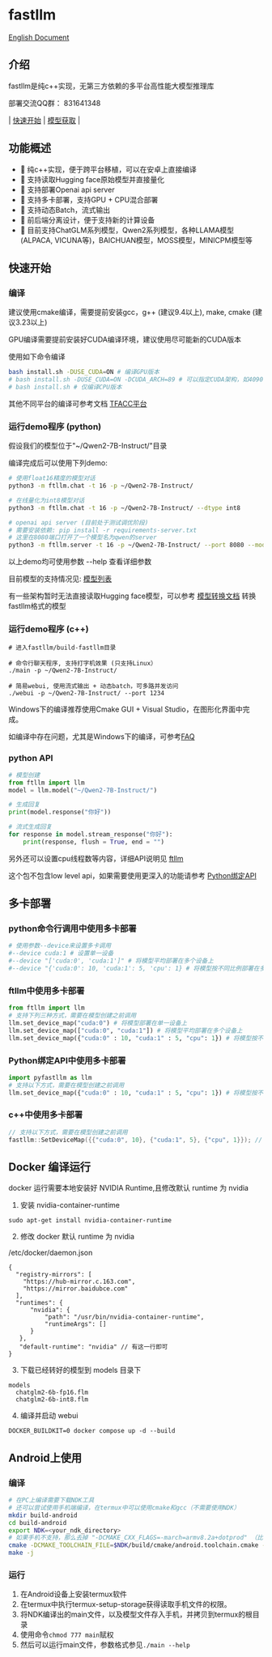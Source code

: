 # fastllm

[English Document](README_EN.md)

## 介绍

fastllm是纯c++实现，无第三方依赖的多平台高性能大模型推理库

部署交流QQ群： 831641348

| [快速开始](#快速开始) | [模型获取](#模型获取) |

## 功能概述

- 🚀 纯c++实现，便于跨平台移植，可以在安卓上直接编译
- 🚀 支持读取Hugging face原始模型并直接量化
- 🚀 支持部署Openai api server
- 🚀 支持多卡部署，支持GPU + CPU混合部署
- 🚀 支持动态Batch，流式输出
- 🚀 前后端分离设计，便于支持新的计算设备
- 🚀 目前支持ChatGLM系列模型，Qwen2系列模型，各种LLAMA模型(ALPACA, VICUNA等)，BAICHUAN模型，MOSS模型，MINICPM模型等

## 快速开始

### 编译

建议使用cmake编译，需要提前安装gcc，g++ (建议9.4以上), make, cmake (建议3.23以上)

GPU编译需要提前安装好CUDA编译环境，建议使用尽可能新的CUDA版本

使用如下命令编译

``` sh
bash install.sh -DUSE_CUDA=ON # 编译GPU版本
# bash install.sh -DUSE_CUDA=ON -DCUDA_ARCH=89 # 可以指定CUDA架构，如4090使用89架构
# bash install.sh # 仅编译CPU版本
```

其他不同平台的编译可参考文档
[TFACC平台](docs/tfacc.md)

### 运行demo程序 (python)

假设我们的模型位于"~/Qwen2-7B-Instruct/"目录

编译完成后可以使用下列demo:

``` sh
# 使用float16精度的模型对话
python3 -m ftllm.chat -t 16 -p ~/Qwen2-7B-Instruct/ 

# 在线量化为int8模型对话
python3 -m ftllm.chat -t 16 -p ~/Qwen2-7B-Instruct/ --dtype int8

# openai api server (目前处于测试调优阶段)
# 需要安装依赖: pip install -r requirements-server.txt
# 这里在8080端口打开了一个模型名为qwen的server
python3 -m ftllm.server -t 16 -p ~/Qwen2-7B-Instruct/ --port 8080 --model_name qwen
```

以上demo均可使用参数 --help 查看详细参数

目前模型的支持情况见: [模型列表](docs/models.md)

有一些架构暂时无法直接读取Hugging face模型，可以参考 [模型转换文档](docs/convert_model.md) 转换fastllm格式的模型

### 运行demo程序 (c++)

```
# 进入fastllm/build-fastllm目录

# 命令行聊天程序, 支持打字机效果 (只支持Linux）
./main -p ~/Qwen2-7B-Instruct/ 

# 简易webui, 使用流式输出 + 动态batch，可多路并发访问
./webui -p ~/Qwen2-7B-Instruct/ --port 1234 
```

Windows下的编译推荐使用Cmake GUI + Visual Studio，在图形化界面中完成。

如编译中存在问题，尤其是Windows下的编译，可参考[FAQ](docs/faq.md)

### python API

``` python
# 模型创建
from ftllm import llm
model = llm.model("~/Qwen2-7B-Instruct/")

# 生成回复
print(model.response("你好"))

# 流式生成回复
for response in model.stream_response("你好"):
    print(response, flush = True, end = "")
```

另外还可以设置cpu线程数等内容，详细API说明见 [ftllm](docs/ftllm.md)

这个包不包含low level api，如果需要使用更深入的功能请参考 [Python绑定API](#Python绑定API)

## 多卡部署

### python命令行调用中使用多卡部署

``` sh
# 使用参数--device来设置多卡调用
#--device cuda:1 # 设置单一设备
#--device "['cuda:0', 'cuda:1']" # 将模型平均部署在多个设备上
#--device "{'cuda:0': 10, 'cuda:1': 5, 'cpu': 1} # 将模型按不同比例部署在多个设备上
```
### ftllm中使用多卡部署

``` python
from ftllm import llm
# 支持下列三种方式，需要在模型创建之前调用
llm.set_device_map("cuda:0") # 将模型部署在单一设备上
llm.set_device_map(["cuda:0", "cuda:1"]) # 将模型平均部署在多个设备上
llm.set_device_map({"cuda:0" : 10, "cuda:1" : 5, "cpu": 1}) # 将模型按不同比例部署在多个设备上
```

### Python绑定API中使用多卡部署

``` python
import pyfastllm as llm
# 支持以下方式，需要在模型创建之前调用
llm.set_device_map({"cuda:0" : 10, "cuda:1" : 5, "cpu": 1}) # 将模型按不同比例部署在多个设备上
```

### c++中使用多卡部署

``` cpp
// 支持以下方式，需要在模型创建之前调用
fastllm::SetDeviceMap({{"cuda:0", 10}, {"cuda:1", 5}, {"cpu", 1}}); // 将模型按不同比例部署在多个设备上
```

## Docker 编译运行
docker 运行需要本地安装好 NVIDIA Runtime,且修改默认 runtime 为 nvidia

1. 安装 nvidia-container-runtime
```
sudo apt-get install nvidia-container-runtime
```

2. 修改 docker 默认 runtime 为 nvidia

/etc/docker/daemon.json
```
{
  "registry-mirrors": [
    "https://hub-mirror.c.163.com",
    "https://mirror.baidubce.com"
  ],
  "runtimes": {
      "nvidia": {
          "path": "/usr/bin/nvidia-container-runtime",
          "runtimeArgs": []
      }
   },
   "default-runtime": "nvidia" // 有这一行即可
}

```

3. 下载已经转好的模型到 models 目录下
```
models
  chatglm2-6b-fp16.flm
  chatglm2-6b-int8.flm
```

4. 编译并启动 webui
```
DOCKER_BUILDKIT=0 docker compose up -d --build
```

## Android上使用

### 编译
``` sh
# 在PC上编译需要下载NDK工具
# 还可以尝试使用手机端编译，在termux中可以使用cmake和gcc（不需要使用NDK）
mkdir build-android
cd build-android
export NDK=<your_ndk_directory>
# 如果手机不支持，那么去掉 "-DCMAKE_CXX_FLAGS=-march=armv8.2a+dotprod" （比较新的手机都是支持的）
cmake -DCMAKE_TOOLCHAIN_FILE=$NDK/build/cmake/android.toolchain.cmake -DANDROID_ABI=arm64-v8a -DANDROID_PLATFORM=android-23 -DCMAKE_CXX_FLAGS=-march=armv8.2a+dotprod ..
make -j
```

### 运行

1. 在Android设备上安装termux软件
2. 在termux中执行termux-setup-storage获得读取手机文件的权限。
3. 将NDK编译出的main文件，以及模型文件存入手机，并拷贝到termux的根目录
4. 使用命令```chmod 777 main```赋权
5. 然后可以运行main文件，参数格式参见```./main --help```

